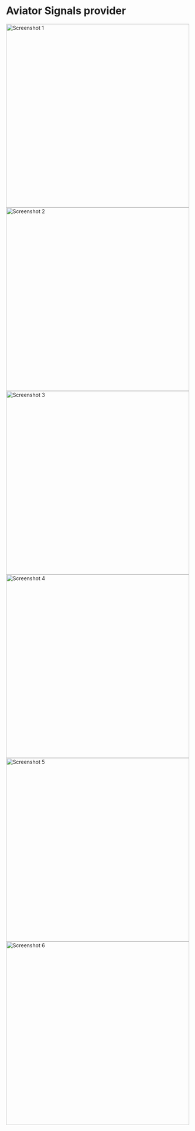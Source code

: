 <h1>Aviator Signals provider</h1>
<img src="https://github.com/Kopanomothlaka/Aviator-Signals-App/assets/117944998/e3be9a0f-9190-40f6-b178-379f93318e31" alt="Screenshot 1" height="500px">
<img src="https://github.com/Kopanomothlaka/Aviator-Signals-App/assets/117944998/bb08bfc0-9106-4d52-b768-87aaff07e369" alt="Screenshot 2" height="500px">
<img src="https://github.com/Kopanomothlaka/Aviator-Signals-App/assets/117944998/936b2ab2-e679-4bd0-9506-6fcfaea9c59e" alt="Screenshot 3" height="500px">
<img src="https://github.com/Kopanomothlaka/Aviator-Signals-App/assets/117944998/82a99c8c-29c1-48dd-bf7c-cdd202521d8f" alt="Screenshot 4" height="500px">
<img src="https://github.com/Kopanomothlaka/Aviator-Signals-App/assets/117944998/cebc3927-2dad-449a-a5d3-0d9b3a6aa30a" alt="Screenshot 5" height="500px">
<img src="https://github.com/Kopanomothlaka/Aviator-Signals-App/assets/117944998/e2bdfc88-3f60-42d4-a65c-0f5a6cff947b" alt="Screenshot 6" height="500px">
